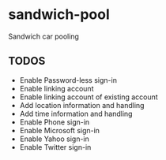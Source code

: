 # sandwich-pool
Sandwich car pooling

## TODOS
- Enable Password-less sign-in
- Enable linking account
- Enable linking account of existing account
- Add location information and handling
- Add time information and handling
- Enable Phone sign-in
- Enable Microsoft sign-in
- Enable Yahoo sign-in
- Enable Twitter sign-in